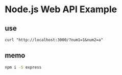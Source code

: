 # Node.js Web API Example

## use
```
curl "http://localhost:3000/?num1=1&num2=a"
```

## memo
```sh
npm i -S express
```
